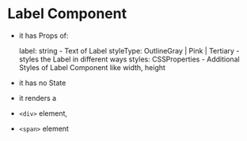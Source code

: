 
# Label Component

- it has Props of:

  label: string - Text of Label
	styleType: OutlineGray | Pink | Tertiary - styles the Label in different ways
	styles: CSSProperties - Additional Styles of Label Component like width, height

- it has no State

- it renders a

-  `<div>` element,

-  `<span>` element